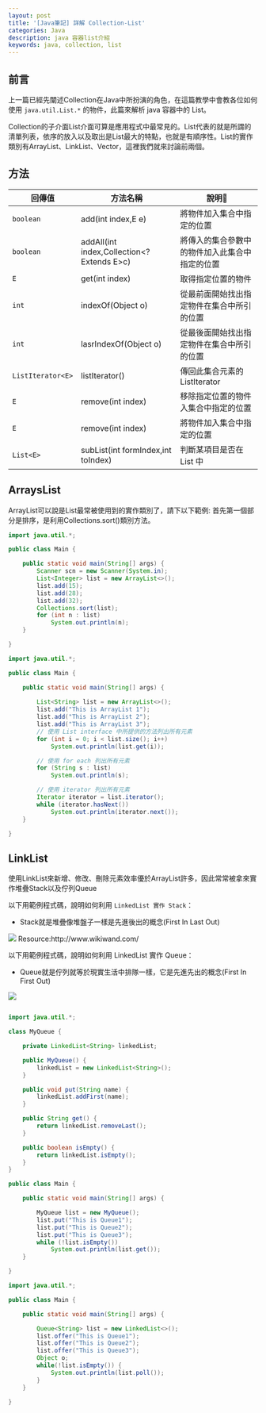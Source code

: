 ```yaml
---
layout: post
title: '[Java筆記] 詳解 Collection-List'
categories: Java
description: java 容器list介紹
keywords: java, collection, list
---
```


## 前言
上一篇已經先闡述Collection在Java中所扮演的角色，在這篇教學中會教各位如何使用 `java.util.List.*` 的物件，此篇來解析 java 容器中的 List。

Collection的子介面List介面可算是應用程式中最常見的。List代表的就是所謂的清單列表，依序的放入以及取出是List最大的特點，也就是有順序性。List的實作類別有ArrayList、LinkList、Vector，這裡我們就來討論前兩個。

## 方法

| 回傳值         | 方法名稱                 | 說明                  |
|---------------|------------------------|----------------------|
| `boolean`     | add(int index,E e) |將物件加入集合中指定的位置
| `boolean`     | addAll(int index,Collection<? Extends E>c) |將傳入的集合參數中的物件加入此集合中指定的位置
| `E`           | get(int index) |取得指定位置的物件
| `int`         | indexOf(Object o) |從最前面開始找出指定物件在集合中所引的位置
| `int`         | lasrIndexOf(Object o) |從最後面開始找出指定物件在集合中所引的位置
| `ListIterator<E>`| listIterator() |傳回此集合元素的ListIterator
| `E`           | remove(int index) |移除指定位置的物件入集合中指定的位置
| `E`           | remove(int index) |將物件加入集合中指定的位置
| `List<E>`     | subList(int formIndex,int toIndex) |判斷某項目是否在 List<T> 中

## ArraysList
ArrayList可以說是List最常被使用到的實作類別了，請下以下範例:
首先第一個部分是排序，是利用Collections.sort()類別方法。

```java
import java.util.*;

public class Main {

	public static void main(String[] args) {
		Scanner scn = new Scanner(System.in);
		List<Integer> list = new ArrayList<>();
		list.add(15);
		list.add(28);
		list.add(32);
		Collections.sort(list);
		for (int n : list)
			System.out.println(n);
	}

}
```
```java
import java.util.*;

public class Main {

	public static void main(String[] args) {
	  
		List<String> list = new ArrayList<>();
		list.add("This is ArrayList 1");
		list.add("This is ArrayList 2");
		list.add("This is ArrayList 3");
		// 使用 List interface 中所提供的方法列出所有元素
		for (int i = 0; i < list.size(); i++)
			System.out.println(list.get(i));

		// 使用 for each 列出所有元素
		for (String s : list)
			System.out.println(s);

		// 使用 iterator 列出所有元素
		Iterator iterator = list.iterator();
		while (iterator.hasNext())
			System.out.println(iterator.next());
	}

}
```

## LinkList
使用LinkList來新增、修改、刪除元素效率優於ArrayList許多，因此常常被拿來實作堆疊Stack以及佇列Queue

以下用範例程式碼，說明如何利用 `LinkedList 實作 Stack`：

- Stack就是堆疊像堆盤子一樣是先進後出的概念(First In Last Out)
<img src="https://3.bp.blogspot.com/-WgSuL3BY9y0/WEUUCNcXP3I/AAAAAAAAApM/lmDKgsk8Q-MQRjwBEobdssqZeb420U0wQCLcB/s1600/Lifo_stack.png">
Resource:http://www.wikiwand.com/

以下用範例程式碼，說明如何利用 LinkedList 實作 Queue：
- Queue就是佇列就等於現實生活中排隊一樣，它是先進先出的概念(First In First Out)
<img src="https://3.bp.blogspot.com/-x7L5-UA66H0/WEUXAaUs_SI/AAAAAAAAApY/6ThEKHOvo_IhNFNs8nccqfkKlnqlq8EigCLcB/s1600/7-3.ht6.gif">

```java

import java.util.*;

class MyQueue {

	private LinkedList<String> linkedList;

	public MyQueue() {
		linkedList = new LinkedList<String>();
	}

	public void put(String name) {
		linkedList.addFirst(name);
	}

	public String get() {
		return linkedList.removeLast();
	}

	public boolean isEmpty() {
		return linkedList.isEmpty();
	}
}

public class Main {

	public static void main(String[] args) {

		MyQueue list = new MyQueue();
		list.put("This is Queue1");
		list.put("This is Queue2");
		list.put("This is Queue3");
		while (!list.isEmpty())
			System.out.println(list.get());
	}

}
```

```java
import java.util.*;

public class Main {

	public static void main(String[] args) {

		Queue<String> list = new LinkedList<>(); 
		list.offer("This is Queue1"); 
		list.offer("This is Queue2"); 
        list.offer("This is Queue3"); 
        Object o; 
        while(!list.isEmpty()) { 
            System.out.println(list.poll()); 
        } 
	}

}
```